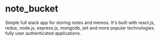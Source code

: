# note_bucket
Simple full stack app for storing notes and memos. It's built with react.js, redux, node.js, express.js, mongodb, jwt and more popular technologies. fully user authenticated applications. 
